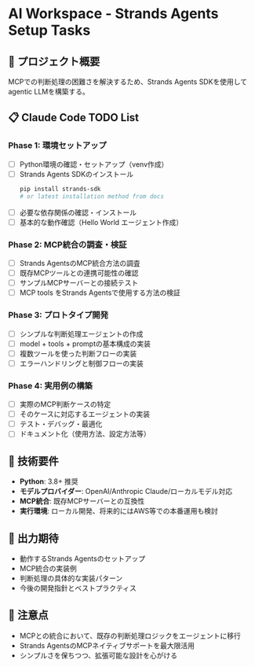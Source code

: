 # AI Workspace - Strands Agents Setup Tasks

## 🎯 プロジェクト概要
MCPでの判断処理の困難さを解決するため、Strands Agents SDKを使用してagentic LLMを構築する。

## 📋 Claude Code TODO List

### Phase 1: 環境セットアップ
- [ ] Python環境の確認・セットアップ（venv作成）
- [ ] Strands Agents SDKのインストール
  ```bash
  pip install strands-sdk
  # or latest installation method from docs
  ```
- [ ] 必要な依存関係の確認・インストール
- [ ] 基本的な動作確認（Hello World エージェント作成）

### Phase 2: MCP統合の調査・検証
- [ ] Strands AgentsのMCP統合方法の調査
- [ ] 既存MCPツールとの連携可能性の確認
- [ ] サンプルMCPサーバーとの接続テスト
- [ ] MCP tools をStrands Agentsで使用する方法の検証

### Phase 3: プロトタイプ開発
- [ ] シンプルな判断処理エージェントの作成
- [ ] model + tools + promptの基本構成の実装
- [ ] 複数ツールを使った判断フローの実装
- [ ] エラーハンドリングと制御フローの実装

### Phase 4: 実用例の構築
- [ ] 実際のMCP判断ケースの特定
- [ ] そのケースに対応するエージェントの実装
- [ ] テスト・デバッグ・最適化
- [ ] ドキュメント化（使用方法、設定方法等）

## 🔧 技術要件
- **Python**: 3.8+ 推奨
- **モデルプロバイダー**: OpenAI/Anthropic Claude/ローカルモデル対応
- **MCP統合**: 既存MCPサーバーとの互換性
- **実行環境**: ローカル開発、将来的にはAWS等での本番運用も検討

## 📝 出力期待
- 動作するStrands Agentsのセットアップ
- MCP統合の実装例
- 判断処理の具体的な実装パターン
- 今後の開発指針とベストプラクティス

## 🚨 注意点
- MCPとの統合において、既存の判断処理ロジックをエージェントに移行
- Strands AgentsのMCPネイティブサポートを最大限活用
- シンプルさを保ちつつ、拡張可能な設計を心がける
